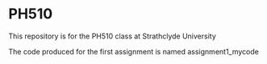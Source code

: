 # PH510
This repository is for the PH510 class at Strathclyde University

The code produced for the first assignment is named assignment1_mycode
